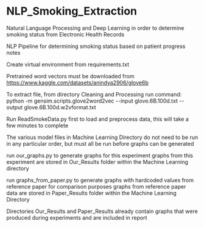 # NLP_Smoking_Extraction
Natural Language Processing and Deep Learning in order to determine smoking status from Electronic Health Records

NLP Pipeline for determining smoking status based on patient progress notes

Create virtual environment from requirements.txt

Pretrained word vectors must be downloaded from https://www.kaggle.com/datasets/anindya2906/glove6b

To extract file, from directory Cleaning and Processing run command: python -m gensim.scripts.glove2word2vec --input  glove.6B.100d.txt --output glove.6B.100d.w2vformat.txt

Run ReadSmokeData.py first to load and preprocess data, this will take a few minutes to complete

The various model files in Machine Learning Directory do not need to be run in any particular order, but must all be run before graphs can be generated

run our_graphs.py to generate graphs for this experiment
graphs from this experiment are stored in Our_Results folder within the Machine Learning directory

run graphs_from_paper.py to generate graphs with hardcoded values from reference paper for comparison purposes
graphs from reference paper data are stored in Paper_Results folder within the Machine Learning Directory

Directories Our_Results and Paper_Results already contain graphs that were produced during experiments and are included in report
